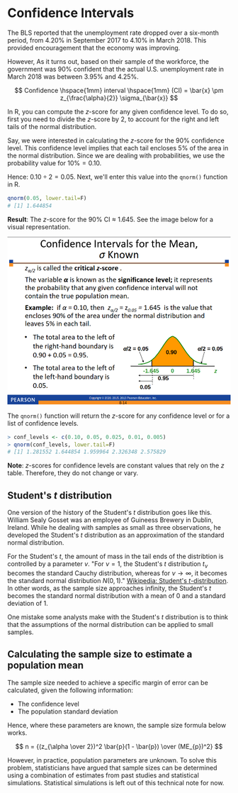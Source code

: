 # Confidence Intervals
The BLS reported that the unemployment rate
dropped over a six-month period, from 4.20% in
September 2017 to 4.10% in March 2018. This
provided encouragement that the economy was
improving.

However, As it turns out, based on their sample of the workforce, the government was 90% confident that the actual U.S. unemployment rate in March 2018 was between $3.95\%$ and $4.25$\%.

$$
Confidence \hspace{1mm} interval \hspace{1mm} (CI) = \bar{x} \pm z_{\frac{\alpha}{2}} \sigma_{\bar{x}}
$$

In R, you can compute the $z$-score for any given confidence level. To do so, first you need to divide the $z$-score by 2, to account for the right and left tails of the normal distribution.

Say, we were interested in calculating the $z$-score for the 90% confidence level. This confidence level implies that each tail encloses $5\%$ of the area in the normal distribution. Since we are dealing with probabilities, we use the probability value for $10\% = 0.10$.

Hence: $0.10  \div 2 = 0.05$. Next, we'll enter this value into the `qnorm()` function in R.

```r
qnorm(0.05, lower.tail=F)
# [1] 1.644854
```
**Result**: The $z$-score for the $90\%$ CI $\approx$ $1.645$. See the image below for a visual representation.

![Confidence intervals for the mean](./images/Screenshot%202023-07-10%20at%2011-22-07%20Chapter%208%20-%20dbs3e_ppt_ch08.pdf.png)

The `qnorm()` function will return the $z$-score for any confidence level or for a list of confidence levels.

```r
> conf_levels <- c(0.10, 0.05, 0.025, 0.01, 0.005)
> qnorm(conf_levels, lower.tail=F)
# [1] 1.281552 1.644854 1.959964 2.326348 2.575829
```
**Note**: $z$-scores for confidence levels are constant values that rely on the $z$ table. Therefore, they do not change or vary.

## Student's $t$ distribution
One version of the history of the Student's *t* distribution goes like this. William Sealy Gosset was an employee of Guineess Brewery in Dublin, Ireland. While he dealing with samples as small as three observations, he developed the Student's *t* distribution as an approximation of the standard normal distribution.

For the Student's $t$, the amount of mass in the tail ends of the distribtion is controlled by a parameter $v$. "For $ν = 1$, the Student's $t$ distribution $t_ν$ becomes the standard Cauchy distribution, whereas for $ν → ∞$, it becomes the standard normal distribution $N (0, 1)$." [Wikipedia: Student's $t$-distribution](https://en.wikipedia.org/wiki/Student's_t-distribution). In other words, as the sample size approaches infinity, the Student's $t$ becomes the standard normal distribution with a mean of $0$ and a standard deviation of $1$.

One mistake some analysts make with the Student's *t* distribution is to think that the assumptions of the normal distribution can be applied to small samples.


## Calculating the sample size to estimate a population mean
The sample size needed to achieve a specific margin of error can be calculated, given the following information:
- The confidence level
- The population standard deviation

Hence, where these parameters are known, the sample size formula below works.

$$
n = {(z_{\alpha \over 2})^2 \bar{p}(1 - \bar{p}) \over (ME_{p})^2}
$$

However, in practice, population parameters are unknown. To solve this problem, statisticians have argued that sample sizes can be determined using a combination of estimates from past studies and statistical simulations. Statistical simulations is left out of this technical note for now. 
